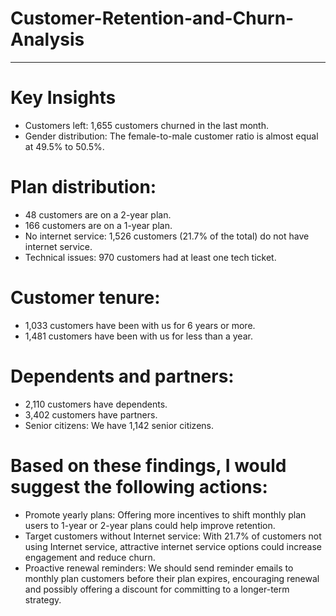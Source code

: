 # Customer-Retention-and-Churn-Analysis
-----------------------------------------
# Key Insights

* Customers left: 1,655 customers churned in the last month.
* Gender distribution: The female-to-male customer ratio is almost equal at 49.5% to 50.5%.

# Plan distribution:
* 48 customers are on a 2-year plan.
* 166 customers are on a 1-year plan.
* No internet service: 1,526 customers (21.7% of the total) do not have internet service.
* Technical issues: 970 customers had at least one tech ticket.

# Customer tenure:
* 1,033 customers have been with us for 6 years or more.
* 1,481 customers have been with us for less than a year.

# Dependents and partners:
* 2,110 customers have dependents.
* 3,402 customers have partners.
* Senior citizens: We have 1,142 senior citizens.

# Based on these findings, I would suggest the following actions:

* Promote yearly plans: Offering more incentives to shift monthly plan users to 1-year or 2-year plans could help improve retention.
* Target customers without Internet service: With 21.7% of customers not using Internet service, attractive internet service options could increase engagement and reduce churn.
* Proactive renewal reminders: We should send reminder emails to monthly plan customers before their plan expires, encouraging renewal and possibly offering a discount for committing to a longer-term strategy.
